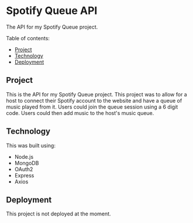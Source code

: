 # Spotify Queue API

The API for my Spotify Queue project.

Table of contents:
- [Project](#Project)
- [Technology](#Technology)
- [Deployment](#Deployment)

## Project
This is the API for my Spotify Queue project. This project was to allow for a host to connect their Spotify account to the website and have a queue of music played from it. Users could join the queue session using a 6 digit code. Users could then add music to the host's music queue.

## Technology
This was built using:
- Node.js
- MongoDB
- OAuth2
- Express
- Axios

## Deployment
This project is not deployed at the moment.
